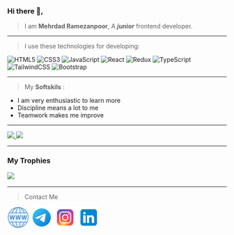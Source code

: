 <h3> Hi there 👋,</h3>

>I am **Mehrdad Ramezanpoor**, A  ___junior___ frontend developer.
-----
>I use these technologies for developing:

  ![HTML5](https://img.shields.io/badge/html5-%23E34F26.svg?style=for-the-badge&logo=html5&logoColor=white) 
  ![CSS3](https://img.shields.io/badge/css3-%231572B6.svg?style=for-the-badge&logo=css3&logoColor=white)
  ![JavaScript](https://img.shields.io/badge/javascript-%23323330.svg?style=for-the-badge&logo=javascript&logoColor=%23F7DF1E)
  ![React](https://img.shields.io/badge/react-%2320232a.svg?style=for-the-badge&logo=react&logoColor=%2361DAFB)
  ![Redux](https://img.shields.io/badge/redux-%23593d88.svg?style=for-the-badge&logo=redux&logoColor=white)
  ![TypeScript](https://img.shields.io/badge/typescript-%23007ACC.svg?style=for-the-badge&logo=typescript&logoColor=white)
 ![TailwindCSS](https://img.shields.io/badge/tailwindcss-%2338B2AC.svg?style=for-the-badge&logo=tailwind-css&logoColor=white)
 ![Bootstrap](https://img.shields.io/badge/bootstrap-%238511FA.svg?style=for-the-badge&logo=bootstrap&logoColor=white)
 
---
> My **Softskils** :
<ul>
  <li>I am very enthusiastic to learn more</li>
  <li>Discipline means a lot to me</li>
  <li>Teamwork makes me improve</li>
</ul>

---

<a href="">
  <img src="https://github-readme-stats.vercel.app/api?username=MehrdadR-de&show_icons=true&theme=radical"/>
  <img src="https://github-readme-stats.vercel.app/api/top-langs/?username=MehrdadR-de"/>
</a>

---

<h3>My Trophies</h3>

![](https://github-profile-trophy.vercel.app/?username=MehrdadR-de&theme=onedark)

---

> Contact Me

<a href="https://scriptman.ir"><img width="50px" hight="50px" src="https://github.com/MehrdadR-de/MehrdadR-de/blob/main/icons8-website-96.png?raw=true"/></a>
<a href="https://t.me/mehrdadr_de"><img width="50px" hight="50px" src="https://github.com/MehrdadR-de/MehrdadR-de/blob/main/icons8-telegram-96.png?raw=true"/></a>
<a href="https://instagram.com/Mehrdadr.dev"><img width="50px" hight="50px" src="https://github.com/MehrdadR-de/MehrdadR-de/blob/main/icons8-instagram-96.png?raw=true"/></a>
<a href="https://linkedin.com/in/mehrdad-ramezanpoor"><img width="50px" hight="50px" src="https://github.com/MehrdadR-de/MehrdadR-de/blob/main/icons8-linkedin-96.png?raw=true"/></a>
